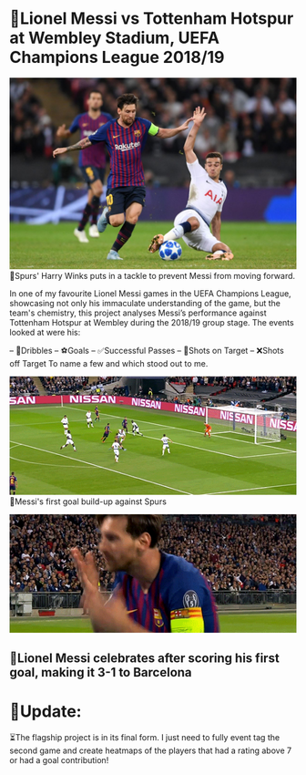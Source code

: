 # 🐐Lionel Messi vs Tottenham Hotspur at Wembley Stadium, UEFA Champions League 2018/19

![image alt](https://github.com/Siphe247/Lionel-Messi-vs-Spurs-at-Wembley-UCL-2018-19/blob/62e722c20f0d4e4b817b2138d359d3b51ff1ca0a/Lionel%20Messi%20%26%20Harry%20Winks.jpg)
📸Spurs' Harry Winks puts in a tackle to prevent Messi from moving forward.

In one of my favourite Lionel Messi games in the UEFA Champions League, showcasing not only his immaculate understanding of the game, but the team's chemistry, this project analyses Messi’s performance against Tottenham Hotspur at Wembley during the 2018/19 group stage. The events looked at were his:

– 🔮Dribbles
– ⚽️Goals
– ✅Successful Passes
– 🥅Shots on Target
– ❌Shots off Target
To name a few and which stood out to me.

![till](https://github.com/Siphe247/Lionel-Messi-vs-Spurs-at-Wembley-UCL-2018-19/blob/2b2ba44a33104dca1bdc581c40be74538ba200b8/Messi%201st%20goal%20vs%20Spurs.webp)
📸Messi's first goal build-up against Spurs


![till](https://github.com/Siphe247/Lionel-Messi-vs-Spurs-at-Wembley-UCL-2018-19/blob/0675b5dfa2d979e88006bf800cd09b8aa45afabb/Lionel%20Messi%20celebration%20GIf.webp)

📸Lionel Messi celebrates after scoring his first goal, making it 3-1 to Barcelona
----------------------------------------

# 🚨Update:
⏳The flagship project is in its final form. I just need to fully event tag the second game and create heatmaps of the players that had a rating above 7 or had a goal contribution! 
